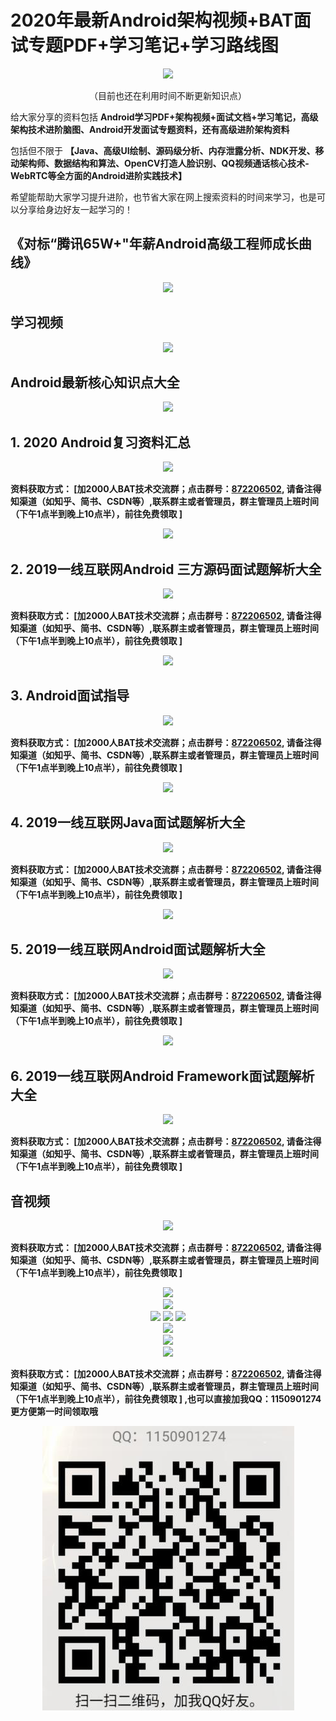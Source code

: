 # 2020年最新Android架构视频+BAT面试专题PDF+学习笔记+学习路线图

<div align=center>
<img src="https://images.gitee.com/uploads/images/2020/0903/145637_c1c45e98_8014590.png">
</div>

<p align = center>（目前也还在利用时间不断更新知识点）</p>

给大家分享的资料包括 **Android学习PDF+架构视频+面试文档+学习笔记，高级架构技术进阶脑图、Android开发面试专题资料，还有高级进阶架构资料** 



包括但不限于 **【Java、高级UI绘制、源码级分析、内存泄露分析、NDK开发、移动架构师、数据结构和算法、OpenCV打造人脸识别、QQ视频通话核心技术-WebRTC等全方面的Android进阶实践技术】** 

希望能帮助大家学习提升进阶，也节省大家在网上搜索资料的时间来学习，也是可以分享给身边好友一起学习的！

## 《对标“腾讯65W+"年薪Android高级工程师成长曲线》

<div  align = center>
<img src="https://images.gitee.com/uploads/images/2020/0903/150122_4e9d7264_8014590.png">
</div>

## 学习视频

<div  align = center>
<img src="https://images.gitee.com/uploads/images/2020/0903/150257_bf2e62a3_8014590.png">
</div>

## Android最新核心知识点大全

<div  align = center>
<img src="https://images.gitee.com/uploads/images/2020/0903/150307_b4c25629_8014590.png">
</div>

## 1. 2020 Android复习资料汇总

<div  align = center>
<img src="https://images.gitee.com/uploads/images/2020/0903/153630_d45f34d5_8014590.png">
</div>

 **资料获取方式：
[加2000人BAT技术交流群；点击群号：[872206502](https://jq.qq.com/?_wv=1027&k=h536LTvD), 请备注得知渠道（如知乎、简书、CSDN等）,联系群主或者管理员，群主管理员上班时间（下午1点半到晚上10点半），前往免费领取 ]** 

<div  align = center>
<img src="https://images.gitee.com/uploads/images/2020/1009/140329_72788f62_8014590.png">
</div>

## 2. 2019一线互联网Android 三方源码面试题解析大全

<div  align = center>
<img src="https://images.gitee.com/uploads/images/2020/0903/151538_30efe46e_8014590.png">
</div>

 **资料获取方式：
[加2000人BAT技术交流群；点击群号：[872206502](https://jq.qq.com/?_wv=1027&k=h536LTvD), 请备注得知渠道（如知乎、简书、CSDN等）,联系群主或者管理员，群主管理员上班时间（下午1点半到晚上10点半），前往免费领取 ]** 

<div  align = center>
<img src="https://images.gitee.com/uploads/images/2020/1009/140329_72788f62_8014590.png">
</div>

## 3. Android面试指导

<div  align = center>
<img src="https://images.gitee.com/uploads/images/2020/0903/151634_cba5a294_8014590.png">
</div>


 **资料获取方式：
[加2000人BAT技术交流群；点击群号：[872206502](https://jq.qq.com/?_wv=1027&k=h536LTvD), 请备注得知渠道（如知乎、简书、CSDN等）,联系群主或者管理员，群主管理员上班时间（下午1点半到晚上10点半），前往免费领取 ]** 

<div  align = center>
<img src="https://images.gitee.com/uploads/images/2020/1009/140329_72788f62_8014590.png">
</div>

## 4. 2019一线互联网Java面试题解析大全

<div  align = center>
<img src="https://images.gitee.com/uploads/images/2020/0903/152749_aa70c29a_8014590.png">
</div>

 **资料获取方式：
[加2000人BAT技术交流群；点击群号：[872206502](https://jq.qq.com/?_wv=1027&k=h536LTvD), 请备注得知渠道（如知乎、简书、CSDN等）,联系群主或者管理员，群主管理员上班时间（下午1点半到晚上10点半），前往免费领取 ]** 

<div  align = center>
<img src="https://images.gitee.com/uploads/images/2020/1009/140329_72788f62_8014590.png">
</div>

## 5. 2019一线互联网Android面试题解析大全

<div  align = center>
<img src="https://images.gitee.com/uploads/images/2020/0903/152736_08622c59_8014590.png">
</div>

 **资料获取方式：
[加2000人BAT技术交流群；点击群号：[872206502](https://jq.qq.com/?_wv=1027&k=h536LTvD), 请备注得知渠道（如知乎、简书、CSDN等）,联系群主或者管理员，群主管理员上班时间（下午1点半到晚上10点半），前往免费领取 ]** 

<div  align = center>
<img src="https://images.gitee.com/uploads/images/2020/1009/140329_72788f62_8014590.png">
</div>

## 6. 2019一线互联网Android Framework面试题解析大全

<div  align = center>
<img src="https://images.gitee.com/uploads/images/2020/0903/152802_e4eb7b86_8014590.png">
</div>

 **资料获取方式：
[加2000人BAT技术交流群；点击群号：[872206502](https://jq.qq.com/?_wv=1027&k=h536LTvD), 请备注得知渠道（如知乎、简书、CSDN等）,联系群主或者管理员，群主管理员上班时间（下午1点半到晚上10点半），前往免费领取 ]** 

## 音视频
<div  align = center>
<img src="https://images.gitee.com/uploads/images/2020/0903/163903_8d234976_8014590.png">
</div>

 **资料获取方式：
[加2000人BAT技术交流群；点击群号：[872206502](https://jq.qq.com/?_wv=1027&k=h536LTvD), 请备注得知渠道（如知乎、简书、CSDN等）,联系群主或者管理员，群主管理员上班时间（下午1点半到晚上10点半），前往免费领取 ]** 

<div  align = center>
<img src="https://images.gitee.com/uploads/images/2020/1009/140329_72788f62_8014590.png">
</div>

<div  align = center>
<img src="https://images.gitee.com/uploads/images/2020/0903/152929_bb135112_8014590.png">
</div>

<div  align = center>
<img src="https://images.gitee.com/uploads/images/2020/0903/152958_25726b87_8014590.png">
<img src="https://upload-images.jianshu.io/upload_images/16810022-480134fc915f32cb.png?imageMogr2/auto-orient/strip|imageView2/2/w/860/format/webp">
<img src="https://upload-images.jianshu.io/upload_images/16810022-907aae3b0f8dbe4d.png?imageMogr2/auto-orient/strip|imageView2/2/format/webp">
</div>
<div  align = center>
<img src="https://images.gitee.com/uploads/images/2020/0903/153005_d0ccc35c_8014590.png">
</div>

<div  align = center>
<img src="https://images.gitee.com/uploads/images/2020/0903/153034_2e628117_8014590.png">
</div>

<div  align = center>
<img src="https://images.gitee.com/uploads/images/2020/0903/153020_c653a849_8014590.png">
</div>
 
**资料获取方式：
[加2000人BAT技术交流群；点击群号：[872206502](https://jq.qq.com/?_wv=1027&k=h536LTvD), 请备注得知渠道（如知乎、简书、CSDN等）,联系群主或者管理员，群主管理员上班时间（下午1点半到晚上10点半），前往免费领取 ] ,也可以直接加我QQ：1150901274 更方便第一时间领取哦**


<div  align = center>
<img src="QQ二维码.jpg">
</div>
